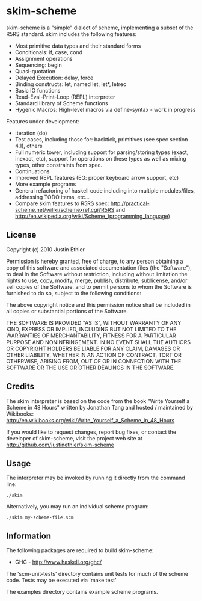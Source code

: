 skim-scheme
===========
skim-scheme is a "simple" dialect of scheme, implementing a subset of the R5RS standard. skim includes the following features:

- Most primitive data types and their standard forms
- Conditionals: if, case, cond
- Assignment operations
- Sequencing: begin
- Quasi-quotation
- Delayed Execution: delay, force
- Binding constructs: let, named let, let*, letrec
- Basic IO functions
- Read-Eval-Print-Loop (REPL) interpreter
- Standard library of Scheme functions
- Hygenic Macros: High-level macros via define-syntax - work in progress

Features under development:

- Iteration (do)
- Test cases, including those for: backtick, primitives (see spec section 4.1), others
- Full numeric tower, including support for parsing/storing types (exact, inexact, etc), support for operations on these types as well as mixing types, other constraints from spec.
- Continuations
- Improved REPL features (EG: proper keyboard arrow support, etc)
- More example programs
- General refactoring of haskell code including into multiple modules/files, addressing TODO items, etc...
- Compare skim features to R5RS spec: <http://practical-scheme.net/wiliki/schemexref.cgi?R5RS> and <http://en.wikipedia.org/wiki/Scheme_(programming_language)>

License
-------
Copyright (c) 2010 Justin Ethier

Permission is hereby granted, free of charge, to any person obtaining a copy
of this software and associated documentation files (the "Software"), to deal
in the Software without restriction, including without limitation the rights
to use, copy, modify, merge, publish, distribute, sublicense, and/or sell
copies of the Software, and to permit persons to whom the Software is
furnished to do so, subject to the following conditions:

The above copyright notice and this permission notice shall be included in
all copies or substantial portions of the Software.

THE SOFTWARE IS PROVIDED "AS IS", WITHOUT WARRANTY OF ANY KIND, EXPRESS OR
IMPLIED, INCLUDING BUT NOT LIMITED TO THE WARRANTIES OF MERCHANTABILITY,
FITNESS FOR A PARTICULAR PURPOSE AND NONINFRINGEMENT. IN NO EVENT SHALL THE
AUTHORS OR COPYRIGHT HOLDERS BE LIABLE FOR ANY CLAIM, DAMAGES OR OTHER
LIABILITY, WHETHER IN AN ACTION OF CONTRACT, TORT OR OTHERWISE, ARISING FROM,
OUT OF OR IN CONNECTION WITH THE SOFTWARE OR THE USE OR OTHER DEALINGS IN
THE SOFTWARE.

Credits
-------

The skim interpreter is based on the code from the book "Write Yourself a Scheme in 48 Hours" written by Jonathan Tang and hosted / maintained by Wikibooks: <http://en.wikibooks.org/wiki/Write_Yourself_a_Scheme_in_48_Hours>

If you would like to request changes, report bug fixes, or contact the developer of skim-scheme, visit the project web site at <http://github.com/justinethier/skim-scheme>

Usage
-----

The interpreter may be invoked by running it directly from the command line:

    ./skim

Alternatively, you may run an individual scheme program:

    ./skim my-scheme-file.scm


Information
------------

The following packages are required to build skim-scheme:

- GHC - http://www.haskell.org/ghc/

The 'scm-unit-tests' directory contains unit tests for much of the scheme code. Tests may be executed via 'make test'

The examples directory contains example scheme programs.
